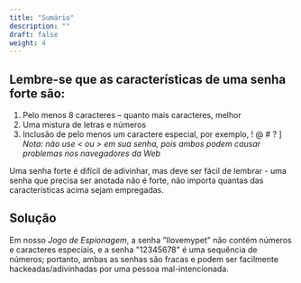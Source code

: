```yaml
---
title: "Sumário"
description: ""
draft: false
weight: 4
---
```


## Lembre-se que as características de uma senha forte são:

1. Pelo menos 8 caracteres – quanto mais caracteres, melhor
2. Uma mistura de letras e números
3. Inclusão de pelo menos um caractere especial, por exemplo, ! @ # ? ]
*Nota: não use < ou > em sua senha, pois ambos podem causar problemas nos navegadores da Web*

Uma senha forte é difícil de adivinhar, mas deve ser fácil de lembrar - uma senha que precisa ser anotada não é forte, não importa quantas das características acima sejam empregadas.

## Solução

Em nosso *Jogo de Espionagem*, a senha "Ilovemypet" não contém números e caracteres especiais, e a senha "12345678" é uma sequência de números; portanto, ambas as senhas são fracas e podem ser facilmente hackeadas/adivinhadas por uma pessoa mal-intencionada.